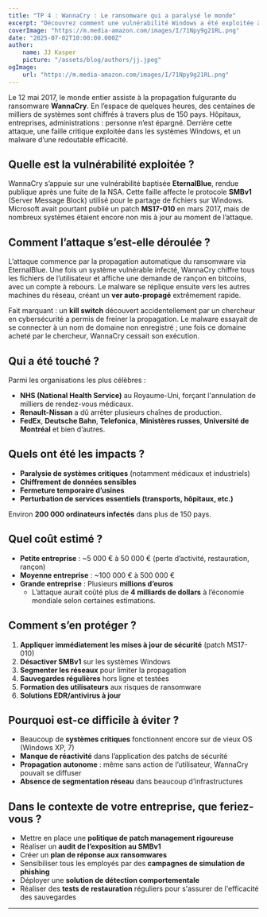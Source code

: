 ```yaml
---
title: "TP 4 : WannaCry : Le ransomware qui a paralysé le monde"
excerpt: "Découvrez comment une vulnérabilité Windows a été exploitée à grande échelle dans l’attaque WannaCry, affectant hôpitaux, entreprises et gouvernements. Analyse complète de la faille, du déroulé de l’attaque, de ses conséquences et des moyens de s’en protéger."
coverImage: "https://m.media-amazon.com/images/I/71Npy9g21RL.png"
date: "2025-07-02T10:00:00.000Z"
author:
    name: JJ Kasper
    picture: "/assets/blog/authors/jj.jpeg"
ogImage:
    url: "https://m.media-amazon.com/images/I/71Npy9g21RL.png"
---
```


Le 12 mai 2017, le monde entier assiste à la propagation fulgurante du ransomware **WannaCry**. En l’espace de quelques heures, des centaines de milliers de systèmes sont chiffrés à travers plus de 150 pays. Hôpitaux, entreprises, administrations : personne n’est épargné. Derrière cette attaque, une faille critique exploitée dans les systèmes Windows, et un malware d’une redoutable efficacité.

## Quelle est la vulnérabilité exploitée ?

WannaCry s’appuie sur une vulnérabilité baptisée **EternalBlue**, rendue publique après une fuite de la NSA. Cette faille affecte le protocole **SMBv1** (Server Message Block) utilisé pour le partage de fichiers sur Windows. Microsoft avait pourtant publié un patch **MS17-010** en mars 2017, mais de nombreux systèmes étaient encore non mis à jour au moment de l’attaque.

## Comment l’attaque s’est-elle déroulée ?

L’attaque commence par la propagation automatique du ransomware via EternalBlue. Une fois un système vulnérable infecté, WannaCry chiffre tous les fichiers de l’utilisateur et affiche une demande de rançon en bitcoins, avec un compte à rebours. Le malware se réplique ensuite vers les autres machines du réseau, créant un **ver auto-propagé** extrêmement rapide.

Fait marquant : un **kill switch** découvert accidentellement par un chercheur en cybersécurité a permis de freiner la propagation. Le malware essayait de se connecter à un nom de domaine non enregistré ; une fois ce domaine acheté par le chercheur, WannaCry cessait son exécution.

## Qui a été touché ?

Parmi les organisations les plus célèbres :

-   **NHS (National Health Service)** au Royaume-Uni, forçant l'annulation de milliers de rendez-vous médicaux.
-   **Renault-Nissan** a dû arrêter plusieurs chaînes de production.
-   **FedEx**, **Deutsche Bahn**, **Telefonica**, **Ministères russes**, **Université de Montréal** et bien d’autres.

## Quels ont été les impacts ?

-   **Paralysie de systèmes critiques** (notamment médicaux et industriels)
-   **Chiffrement de données sensibles**
-   **Fermeture temporaire d’usines**
-   **Perturbation de services essentiels (transports, hôpitaux, etc.)**

Environ **200 000 ordinateurs infectés** dans plus de 150 pays.

## Quel coût estimé ?

-   **Petite entreprise** : ~5 000 € à 50 000 € (perte d’activité, restauration, rançon)
-   **Moyenne entreprise** : ~100 000 € à 500 000 €
-   **Grande entreprise** : Plusieurs **millions d’euros**
    -   L’attaque aurait coûté plus de **4 milliards de dollars** à l’économie mondiale selon certaines estimations.

## Comment s’en protéger ?

1. **Appliquer immédiatement les mises à jour de sécurité** (patch MS17-010)
2. **Désactiver SMBv1** sur les systèmes Windows
3. **Segmenter les réseaux** pour limiter la propagation
4. **Sauvegardes régulières** hors ligne et testées
5. **Formation des utilisateurs** aux risques de ransomware
6. **Solutions EDR/antivirus à jour**

## Pourquoi est-ce difficile à éviter ?

-   Beaucoup de **systèmes critiques** fonctionnent encore sur de vieux OS (Windows XP, 7)
-   **Manque de réactivité** dans l’application des patchs de sécurité
-   **Propagation autonome** : même sans action de l’utilisateur, WannaCry pouvait se diffuser
-   **Absence de segmentation réseau** dans beaucoup d’infrastructures

## Dans le contexte de votre entreprise, que feriez-vous ?

-   Mettre en place une **politique de patch management rigoureuse**
-   Réaliser un **audit de l’exposition au SMBv1**
-   Créer un **plan de réponse aux ransomwares**
-   Sensibiliser tous les employés par des **campagnes de simulation de phishing**
-   Déployer une **solution de détection comportementale**
-   Réaliser des **tests de restauration** réguliers pour s'assurer de l'efficacité des sauvegardes

---
